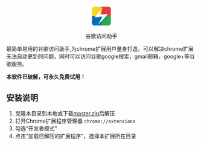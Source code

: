 <p align="center"><img width="10%" src="icons/icon-128.png" /></p>

<center>谷歌访问助手</center>

最简单易用的谷歌访问助手,为chrome扩展用户量身打造。可以解决chrome扩展无法自动更新的问题，同时可以访问谷歌google搜索，gmail邮箱，google+等谷歌服务。

**本软件已破解，可永久免费试用！**

## 安装说明

1. 克隆本目录到本地或下载[master.zip][1]后解压
2. 打开Chrome扩展程序管理器 ```chrome://extensions```
3. 勾选“开发者模式”
4. 点击“加载已解压的扩展程序”，选择本扩展所在目录

[1]: https://github.com/hortian/google_access_helper/archive/master.zip
